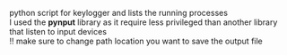 python script for keylogger and lists the running processes   
I used the **pynput** library as it require less privileged than another library that listen to input devices  
!! make sure to change path location  you want to save the output file  
